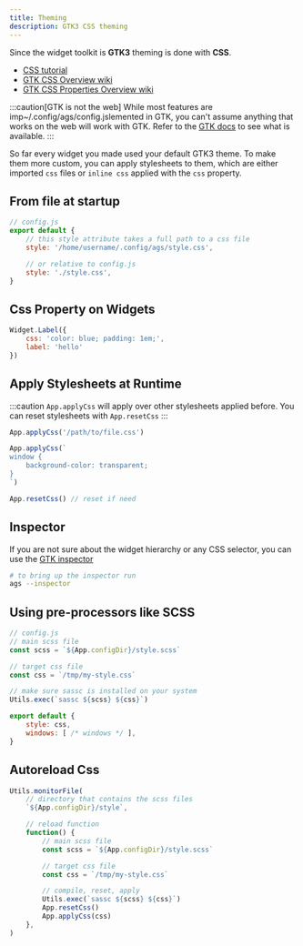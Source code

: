 ```yaml
---
title: Theming
description: GTK3 CSS theming
---
```


Since the widget toolkit is **GTK3** theming is done with **CSS**.

* [CSS tutorial](https://www.w3schools.com/css/)
* [GTK CSS Overview wiki](https://docs.gtk.org/gtk3/css-overview.html)
* [GTK CSS Properties Overview wiki](https://docs.gtk.org/gtk3/css-properties.html)

:::caution[GTK is not the web]
While most features are imp~/.config/ags/config.jslemented in GTK,
you can't assume anything that works on the web will work with GTK.
Refer to the [GTK docs](https://docs.gtk.org/gtk3/css-overview.html)
to see what is available.
:::

So far every widget you made used your default GTK3 theme.
To make them more custom, you can apply stylesheets to them,
which are either imported `css` files or `inline css` applied
with the `css` property.

## From file at startup

```js
// config.js
export default {
    // this style attribute takes a full path to a css file
    style: '/home/username/.config/ags/style.css',

    // or relative to config.js
    style: './style.css',
}
```

## Css Property on Widgets

```js
Widget.Label({
    css: 'color: blue; padding: 1em;',
    label: 'hello'
})
```

## Apply Stylesheets at Runtime

:::caution
`App.applyCss` will apply over other stylesheets applied before.
You can reset stylesheets with `App.resetCss`
:::

```js
App.applyCss('/path/to/file.css')
```

```js
App.applyCss(`
window {
    background-color: transparent;
}
`)
```

```js
App.resetCss() // reset if need
```

## Inspector

If you are not sure about the widget hierarchy or any CSS selector,
you can use the [GTK inspector](https://wiki.gnome.org/Projects/GTK/Inspector)

```bash
# to bring up the inspector run
ags --inspector
```

## Using pre-processors like SCSS

```js
// config.js
// main scss file
const scss = `${App.configDir}/style.scss`

// target css file
const css = `/tmp/my-style.css`

// make sure sassc is installed on your system
Utils.exec(`sassc ${scss} ${css}`)

export default {
    style: css,
    windows: [ /* windows */ ],
}
```

## Autoreload Css

```js
Utils.monitorFile(
    // directory that contains the scss files
    `${App.configDir}/style`,

    // reload function
    function() {
        // main scss file
        const scss = `${App.configDir}/style.scss`

        // target css file
        const css = `/tmp/my-style.css`

        // compile, reset, apply
        Utils.exec(`sassc ${scss} ${css}`)
        App.resetCss()
        App.applyCss(css)
    },
)
```

